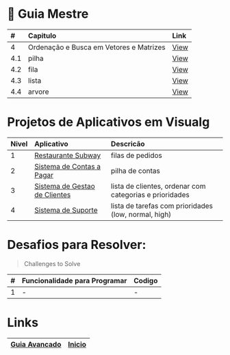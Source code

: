 #  :card_index: Guia Mestre 

| # | Capitulo | Link |
|:---|:---|:---|
| 4   | Ordenação e Busca em Vetores e Matrizes| [View](4.0.md) |
| 4.1 | pilha | [View](4.1.md) |
| 4.2 | fila | [View](4.2.md) |
| 4.3 | lista | [View](4.3.md) |
| 4.4 | arvore | [View](4.4.md) |


# Projetos de Aplicativos em Visualg
 
| Nivel | Aplicativo | Descricão | 
| :---|:---|:---|
|  1  | [Restaurante Subway](#) | filas de pedidos |
|  2  | [Sistema de Contas a Pagar](#) | pilha de contas |
|  3  | [Sistema de Gestao de Clientes](#) | lista de clientes, ordenar com categorias e prioridades |
|  4  | [Sistema de Suporte](#) | lista de tarefas com prioridades (low, normal, high) |


# Desafios para Resolver:
> Challenges to Solve

|#|Funcionalidade para Programar | Codigo |
| :---|:---| :---|
|  1  | - | - |

# Links 
| [Guia Avancado](../3-guia-avancado/README.md) | [Inicio](../README.md) |
|:---|:---|